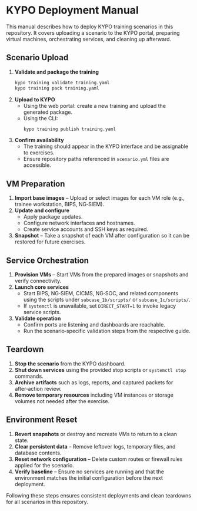 # KYPO Deployment Manual

This manual describes how to deploy KYPO training scenarios in this repository. It covers uploading a scenario to the KYPO portal, preparing virtual machines, orchestrating services, and cleaning up afterward.

## Scenario Upload

1. **Validate and package the training**
   ```bash
   kypo training validate training.yaml
   kypo training pack training.yaml
   ```
2. **Upload to KYPO**
   - Using the web portal: create a new training and upload the generated package.
   - Using the CLI:
     ```bash
     kypo training publish training.yaml
     ```
3. **Confirm availability**
   - The training should appear in the KYPO interface and be assignable to exercises.
   - Ensure repository paths referenced in `scenario.yml` files are accessible.

## VM Preparation

1. **Import base images** – Upload or select images for each VM role (e.g., trainee workstation, BIPS, NG‑SIEM).
2. **Update and configure**
   - Apply package updates.
   - Configure network interfaces and hostnames.
   - Create service accounts and SSH keys as required.
3. **Snapshot** – Take a snapshot of each VM after configuration so it can be restored for future exercises.

## Service Orchestration

1. **Provision VMs** – Start VMs from the prepared images or snapshots and verify connectivity.
2. **Launch core services**
   - Start BIPS, NG‑SIEM, CICMS, NG‑SOC, and related components using the scripts under `subcase_1b/scripts/` or `subcase_1c/scripts/`.
   - If `systemctl` is unavailable, set `DIRECT_START=1` to invoke legacy service scripts.
3. **Validate operation**
   - Confirm ports are listening and dashboards are reachable.
   - Run the scenario‑specific validation steps from the respective guide.

## Teardown

1. **Stop the scenario** from the KYPO dashboard.
2. **Shut down services** using the provided stop scripts or `systemctl stop` commands.
3. **Archive artifacts** such as logs, reports, and captured packets for after‑action review.
4. **Remove temporary resources** including VM instances or storage volumes not needed after the exercise.

## Environment Reset

1. **Revert snapshots** or destroy and recreate VMs to return to a clean state.
2. **Clear persistent data** – Remove leftover logs, temporary files, and database contents.
3. **Reset network configuration** – Delete custom routes or firewall rules applied for the scenario.
4. **Verify baseline** – Ensure no services are running and that the environment matches the initial configuration before the next deployment.

Following these steps ensures consistent deployments and clean teardowns for all scenarios in this repository.
